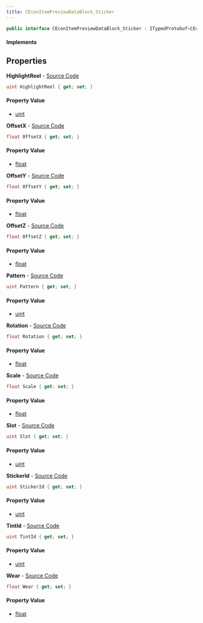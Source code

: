 ```yaml
---
title: CEconItemPreviewDataBlock_Sticker
---
```


```csharp
public interface CEconItemPreviewDataBlock_Sticker : ITypedProtobuf<CEconItemPreviewDataBlock_Sticker>, INativeHandle
```

#### Implements

## Properties

**HighlightReel** - [Source Code](https://github.com/swiftly-solution/swiftlys2/blob/master/managed/src/SwiftlyS2.Generated/Protobufs/Interfaces/CEconItemPreviewDataBlock_Sticker.cs#L43)

```csharp
uint HighlightReel { get; set; }
```

#### Property Value

- [uint](https://learn.microsoft.com/dotnet/api/system.uint32)

**OffsetX** - [Source Code](https://github.com/swiftly-solution/swiftlys2/blob/master/managed/src/SwiftlyS2.Generated/Protobufs/Interfaces/CEconItemPreviewDataBlock_Sticker.cs#L31)

```csharp
float OffsetX { get; set; }
```

#### Property Value

- [float](https://learn.microsoft.com/dotnet/api/system.single)

**OffsetY** - [Source Code](https://github.com/swiftly-solution/swiftlys2/blob/master/managed/src/SwiftlyS2.Generated/Protobufs/Interfaces/CEconItemPreviewDataBlock_Sticker.cs#L34)

```csharp
float OffsetY { get; set; }
```

#### Property Value

- [float](https://learn.microsoft.com/dotnet/api/system.single)

**OffsetZ** - [Source Code](https://github.com/swiftly-solution/swiftlys2/blob/master/managed/src/SwiftlyS2.Generated/Protobufs/Interfaces/CEconItemPreviewDataBlock_Sticker.cs#L37)

```csharp
float OffsetZ { get; set; }
```

#### Property Value

- [float](https://learn.microsoft.com/dotnet/api/system.single)

**Pattern** - [Source Code](https://github.com/swiftly-solution/swiftlys2/blob/master/managed/src/SwiftlyS2.Generated/Protobufs/Interfaces/CEconItemPreviewDataBlock_Sticker.cs#L40)

```csharp
uint Pattern { get; set; }
```

#### Property Value

- [uint](https://learn.microsoft.com/dotnet/api/system.uint32)

**Rotation** - [Source Code](https://github.com/swiftly-solution/swiftlys2/blob/master/managed/src/SwiftlyS2.Generated/Protobufs/Interfaces/CEconItemPreviewDataBlock_Sticker.cs#L25)

```csharp
float Rotation { get; set; }
```

#### Property Value

- [float](https://learn.microsoft.com/dotnet/api/system.single)

**Scale** - [Source Code](https://github.com/swiftly-solution/swiftlys2/blob/master/managed/src/SwiftlyS2.Generated/Protobufs/Interfaces/CEconItemPreviewDataBlock_Sticker.cs#L22)

```csharp
float Scale { get; set; }
```

#### Property Value

- [float](https://learn.microsoft.com/dotnet/api/system.single)

**Slot** - [Source Code](https://github.com/swiftly-solution/swiftlys2/blob/master/managed/src/SwiftlyS2.Generated/Protobufs/Interfaces/CEconItemPreviewDataBlock_Sticker.cs#L13)

```csharp
uint Slot { get; set; }
```

#### Property Value

- [uint](https://learn.microsoft.com/dotnet/api/system.uint32)

**StickerId** - [Source Code](https://github.com/swiftly-solution/swiftlys2/blob/master/managed/src/SwiftlyS2.Generated/Protobufs/Interfaces/CEconItemPreviewDataBlock_Sticker.cs#L16)

```csharp
uint StickerId { get; set; }
```

#### Property Value

- [uint](https://learn.microsoft.com/dotnet/api/system.uint32)

**TintId** - [Source Code](https://github.com/swiftly-solution/swiftlys2/blob/master/managed/src/SwiftlyS2.Generated/Protobufs/Interfaces/CEconItemPreviewDataBlock_Sticker.cs#L28)

```csharp
uint TintId { get; set; }
```

#### Property Value

- [uint](https://learn.microsoft.com/dotnet/api/system.uint32)

**Wear** - [Source Code](https://github.com/swiftly-solution/swiftlys2/blob/master/managed/src/SwiftlyS2.Generated/Protobufs/Interfaces/CEconItemPreviewDataBlock_Sticker.cs#L19)

```csharp
float Wear { get; set; }
```

#### Property Value

- [float](https://learn.microsoft.com/dotnet/api/system.single)

